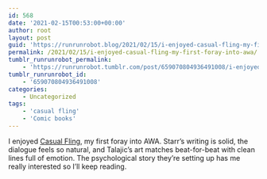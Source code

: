 ```yaml
---
id: 568
date: '2021-02-15T00:53:00+00:00'
author: root
layout: post
guid: 'https://runrunrobot.blog/2021/02/15/i-enjoyed-casual-fling-my-first-foray-into-awa/'
permalink: /2021/02/15/i-enjoyed-casual-fling-my-first-foray-into-awa/
tumblr_runrunrobot_permalink:
    - 'https://runrunrobot.tumblr.com/post/659070804936491008/i-enjoyed-casual-fling-my-first-foray-into-awa'
tumblr_runrunrobot_id:
    - '659070804936491008'
categories:
    - Uncategorized
tags:
    - 'casual fling'
    - 'Comic books'
---
```


I enjoyed [Casual Fling](https://awastudios.net/series/casual-fling/), my first foray into AWA. Starr’s writing is solid, the dialogue feels so natural, and Talajic’s art matches beat-for-beat with clean lines full of emotion. The psychological story they’re setting up has me really interested so I’ll keep reading.